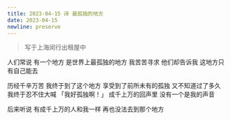 ```yaml
---
title: 2023-04-15 诗 最孤独的地方
date: 2023-04-15
newline: preserve
---
```


> 写于上海闵行出租屋中

人们常说
有一个地方
是世界上最孤独的地方
我苦苦寻求
他们却告诉我
这地方只有自己能去

历经千辛万苦
我终于到了这个地方
享受到了前所未有的孤独
又不知道过了多久
我终于忍不住大喊
「我好孤独啊！」
成千上万的回声里
没有一个是我的声音

后来听说
有成千上万的人和我一样
再也没法去到那个地方
